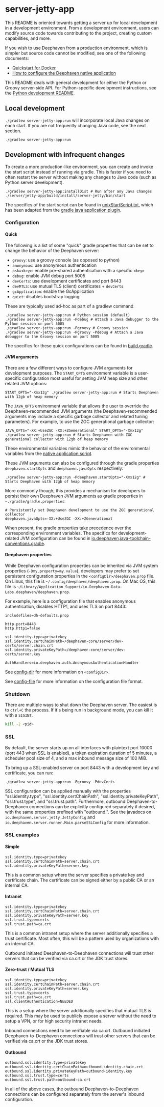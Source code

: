 # server-jetty-app

This README is oriented towards getting a server up for local development in a development environment. From a development environment, users can modify source code towards contributing to the project, creating custom capabilities, and more.

If you wish to use Deephaven from a production environment, which is simpler but source code cannot be modified, see one of the following documents:

- [Quickstart for Docker](https://deephaven.io/core/docs/tutorials/quickstart/)
- [How to configure the Deephaven native application](https://deephaven.io/core/docs/how-to-guides/configuration/native-application/)

This README deals with general development for either the Python or Groovy server-side API. For Python-specific development instructions, see the [Python development README](../../py/README.md).

## Local development

`./gradlew server-jetty-app:run` will incorporate local Java changes on each start. If you are not frequently changing Java code, see the next section.

```shell
./gradlew server-jetty-app:run
```

## Development with infrequent changes

To create a more production-like environment, you can create and invoke the start script instead of running via gradle. This is faster if you need to often restart the server without making any changes to Java code (such as Python server development).

```shell
./gradlew server-jetty-app:installDist # Run after any Java changes
./server/jetty-app/build/install/server-jetty/bin/start
```

The specifics of the start script can be found in [unixStartScript.txt](../../buildSrc/src/main/resources/unixStartScript.txt),
which has been adapted from the [gradle java application plugin](https://docs.gradle.org/current/userguide/application_plugin.html).

### Configuration

#### Quick

The following is a list of some "quick" gradle properties that can be set to change the behavior of the Deephaven server:

* `groovy`: use a groovy console (as opposed to python)
* `anonymous`: use anonymous authentication
* `psk=<key>`: enable pre-shared authentication with a specific `<key>`
* `debug`: enable JVM debug port 5005
* `devCerts`: use development certificates and port 8443
* `devMTLS`: use mutual TLS (client) certificates + `devCerts`
* `gcApplication`: enable the GcApplication
* `quiet`: disables bootstrap logging

These are typically used ad-hoc as part of a gradlew command:

```shell
./gradlew server-jetty-app:run # Python session (default)
./gradlew server-jetty-app:run -Pdebug # Attach a Java debugger to the Python session on port 5005
./gradlew server-jetty-app:run -Pgroovy # Groovy session
./gradlew server-jetty-app:run -Pgroovy -Pdebug # Attach a Java debugger to the Groovy session on port 5005
```

The specifics for these quick configurations can be found in [build.gradle](build.gradle).

#### JVM arguments

There are a few different ways to configure JVM arguments for development purposes.
The `START_OPTS` environment variable is a user-specific configuration most useful for setting JVM heap size and other related JVM options:

```shell
START_OPTS="-Xmx12g" ./gradlew server-jetty-app:run # Starts Deephaven with 12gb of heap memory
```

The `JAVA_OPTS` environment variable that allows the user to override the Deephaven-recommended JVM arguments
(the Deephaven-recommended arguments may include a specific garbage collector and related tuning parameters).
For example, to use the ZGC generational garbage collector:

```shell
JAVA_OPTS="-XX:+UseZGC -XX:+ZGenerational" START_OPTS="-Xmx12g" ./gradlew server-jetty-app:run # Starts Deephaven with ZGC generational collector with 12gb of heap memory
```

These environmental variables mimic the behavior of the environmental variables from the [native application script](https://deephaven.io/core/docs/how-to-guides/configuration/native-application/#native-application-script).

These JVM arguments can also be configured through the gradle properties `deephaven.startOpts` and `deephaven.javaOpts` respectively:

```shell
./gradlew server-jetty-app:run -Pdeephaven.startOpts="-Xmx12g" # Starts Deephaven with 12gb of heap memory
```

More commonly though, this provides a mechanism for developers to persist their own Deephaven JVM arguments as gradle properties in `~./gradle/gradle.properties`:

```properties
# Persistently set Deephaven development to use the ZGC generational collector
deephaven.javaOpts=-XX:+UseZGC -XX:+ZGenerational
```

When present, the gradle properties take precedence over the corresponding environment variables.
The specifics for development-related JVM configuration can be found in [io.deephaven.java-toolchain-conventions.gradle](../../buildSrc/src/main/groovy/io.deephaven.java-toolchain-conventions.gradle).

#### Deephaven properties

While Deephaven configuration properties can be inherited via JVM system properties (`-Dmy.property=my.value`),
developers may prefer to set persistent configuration properties in the `<configDir>/deephaven.prop` file.
On Linux, this file is `~/.config/deephaven/deephaven.prop`.
On Mac OS, this file is `~/Library/Application Support/io.Deephaven-Data-Labs.deephaven/deephaven.prop`.

For example, here is a configuration file that enables anonymous authentication, disables HTTP1, and uses TLS on port 8443:

```properties
includefiles=dh-defaults.prop

http.port=8443
http.http1=false

ssl.identity.type=privatekey
ssl.identity.certChainPath=/deephaven-core/server/dev-certs/server.chain.crt
ssl.identity.privateKeyPath=/deephaven-core/server/dev-certs/server.key

AuthHandlers=io.deephaven.auth.AnonymousAuthenticationHandler
```

See [config-dir](https://deephaven.io/core/docs/how-to-guides/configuration/native-application/#config-directory) for more information on `<configDir>`.

See [config-file](https://deephaven.io/core/docs/how-to-guides/configuration/config-file/) for more information on the configuration file format.

### Shutdown

There are multiple ways to shut down the Deephaven server. The easiest is to `ctrl+C` the process. If it's being run in background mode, you can kill it with a `SIGINT`.

```sh
kill -2 <pid>
```

### SSL

By default, the server starts up on all interfaces with plaintext port 10000 (port 443 when SSL is enabled), a token
expiration duration of 5 minutes, a scheduler pool size of 4, and a max inbound message size of 100 MiB.

To bring up a SSL-enabled server on port 8443 with a development key and certificate, you can run:

```shell
./gradlew server-jetty-app:run -Pgroovy -PdevCerts
```

SSL configuration can be applied manually with the properties "ssl.identity.type", "ssl.identity.certChainPath",
"ssl.identity.privateKeyPath", "ssl.trust.type", and "ssl.trust.path". Furthermore, outbound Deephaven-to-Deephaven
connections can be explicitly configured separately if desired, with the same properties prefixed with "outbound.".
See the javadocs on `io.deephaven.server.jetty.JettyConfig` and `io.deephaven.server.runner.Main.parseSSLConfig` for
more information.

### SSL examples

#### Simple

```properties
ssl.identity.type=privatekey
ssl.identity.certChainPath=server.chain.crt
ssl.identity.privateKeyPath=server.key
```

This is a common setup where the server specifies a private key and certificate chain. The certificate can be signed
either by a public CA or an internal CA.

#### Intranet

```properties
ssl.identity.type=privatekey
ssl.identity.certChainPath=server.chain.crt
ssl.identity.privateKeyPath=server.key
ssl.trust.type=certs
ssl.trust.path=ca.crt
```

This is a common intranet setup where the server additionally specifies a trust certificate. Most often, this will be a
pattern used by organizations with an internal CA.

Outbound initiated Deephaven-to-Deephaven connections will trust other servers that can be verified via ca.crt or the
JDK trust stores.

#### Zero-trust / Mutual TLS

```properties
ssl.identity.type=privatekey
ssl.identity.certChainPath=server.chain.crt
ssl.identity.privateKeyPath=server.key
ssl.trust.type=certs
ssl.trust.path=ca.crt
ssl.clientAuthentication=NEEDED
```

This is a setup where the server additionally specifies that mutual TLS is required. This may be used to publicly expose
a server without the need to setup a VPN, or for high security intranet needs.

Inbound connections need to be verifiable via ca.crt. Outbound initiated Deephaven-to-Deephaven connections will trust
other servers that can be verified via ca.crt or the JDK trust stores.

#### Outbound

```properties
outbound.ssl.identity.type=privatekey
outbound.ssl.identity.certChainPath=outbound-identity.chain.crt
outbound.ssl.identity.privateKeyPath=outbound-identity.key
outbound.ssl.trust.type=certs
outbound.ssl.trust.path=outbound-ca.crt
```

In all of the above cases, the outbound Deephaven-to-Deephaven connections can be configured separately from the
server's inbound configuration.